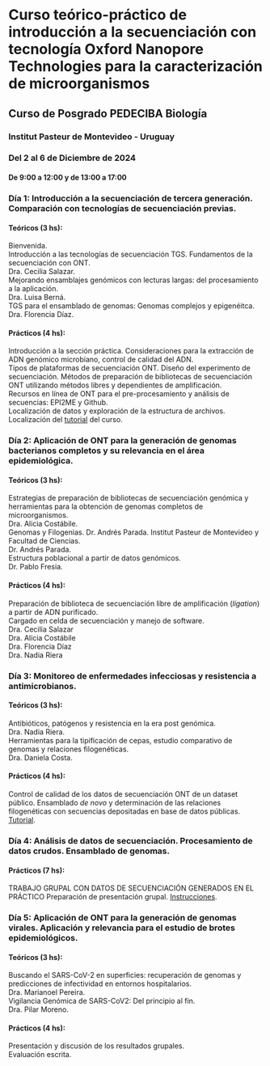# Curso teórico-práctico de introducción a la secuenciación con tecnología Oxford Nanopore Technologies para la caracterización de microorganismos
## Curso de Posgrado PEDECIBA Biología
### Institut Pasteur de Montevideo - Uruguay
### Del 2 al 6 de Diciembre de 2024
#### De 9:00 a 12:00 y de 13:00 a 17:00

### Día 1: Introducción a la secuenciación de tercera generación. Comparación con tecnologías de secuenciación previas. 
#### Teóricos (3 hs):
Bienvenida.  
Introducción a las tecnologías de secuenciación TGS. Fundamentos de la secuenciación con ONT.   
Dra. Cecilia Salazar.   
Mejorando ensamblajes genómicos con lecturas largas: del procesamiento a la aplicación.  
Dra. Luisa Berná.  
TGS para el ensamblado de genomas: Genomas complejos y epigenéitca.  
Dra. Florencia Díaz.  

#### Prácticos (4 hs):	
Introducción a la sección práctica. Consideraciones para la extracción de ADN genómico microbiano, control de calidad del ADN.  
Tipos de plataformas de secuenciación ONT. Diseño del experimento de secuenciación. Métodos de preparación de bibliotecas de secuenciación ONT utilizando métodos libres y dependientes de amplificación.  
Recursos en línea de ONT para el pre-procesamiento y análisis de secuencias: EPI2ME y Github.  
Localización de datos y exploración de la estructura de archivos. Localización del [tutorial](https://ceci07.github.io/Intro_ONT_2024/doc1.html) del curso.  

### Día 2: Aplicación de ONT para la generación de genomas bacterianos completos y su relevancia en el área epidemiológica.
#### Teóricos (3 hs): 
Estrategias de preparación de bibliotecas de secuenciación genómica  y herramientas para la obtención de genomas completos de microorganismos.   
Dra. Alicia Costábile.  
Genomas y Filogenias. Dr. Andrés Parada. Institut Pasteur de Montevideo y Facultad de Ciencias.   
Dr. Andrés Parada.  
Estructura poblacional a partir de datos genómicos.  
Dr. Pablo Fresia.  

#### Prácticos (4 hs):
Preparación de biblioteca de secuenciación libre de amplificación (_ligation_) a partir de ADN purificado.   
Cargado en celda de secuenciación y manejo de software.  
Dra. Cecilia Salazar  
Dra. Alicia Costábile   
Dra. Florencia Díaz  
Dra. Nadia Riera  

### Día 3: Monitoreo de enfermedades infecciosas y resistencia a antimicrobianos.
#### Teóricos (3 hs): 
Antibióticos, patógenos y resistencia en la era post genómica.   
Dra. Nadia Riera.  
Herramientas para la tipificación de cepas, estudio comparativo de genomas y relaciones filogenéticas.  
Dra. Daniela Costa.  

#### Prácticos (4 hs):
Control de calidad de los datos de secuenciación ONT de un dataset público. Ensamblado _de novo_ y determinación de las relaciones filogenéticas con secuencias depositadas en base de datos públicas.   
[Tutorial](https://ceci07.github.io/Intro_ONT_2024/tutorial2.html).   

### Día 4: Análisis de datos de secuenciación. Procesamiento de datos crudos. Ensamblado de genomas. 
#### Prácticos (7 hs):  
TRABAJO GRUPAL CON DATOS DE SECUENCIACIÓN GENERADOS EN EL PRÁCTICO
Preparación de presentación grupal. [Instrucciones](https://ceci07.github.io/Intro_ONT_2024/tutorial4.html).

### Día 5: Aplicación de ONT para la generación de genomas virales. Aplicación y relevancia para el estudio de brotes epidemiológicos.
#### Teóricos (3 hs):    
Buscando el SARS-CoV-2 en superficies: recuperación de genomas y predicciones de infectividad en entornos hospitalarios.  
Dra. Marianoel Pereira.  
Vigilancia Genómica de SARS-CoV2: Del principio al fin.   
Dra. Pilar Moreno.   

#### Prácticos (4 hs):
Presentación y discusión de los resultados grupales.  
Evaluación escrita.    


